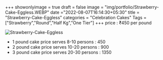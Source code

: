 +++
showonlyimage = true
draft = false
image = "img/portfolio/Strawberry-Cake-Eggless.WEBP"
date ="2022-08-07T16:14:30+05:30"
title = "Strawberry-Cake-Eggless"
categories = "Celebration Cakes"
Tags = ["Strawberry","Round","Half Kg","One Tier"]
+++
price : ₹450 per pound
<!--more-->
![Strawberry-Cake-Eggless](/img/portfolio/Strawberry-Cake-Eggless.WEBP)
* 1 pound cake price serves 8-10 persons : 450
* 2 pound cake price serves 10-20 persons : 900
* 3 pound cake price serves 20-30 persons : 1350
